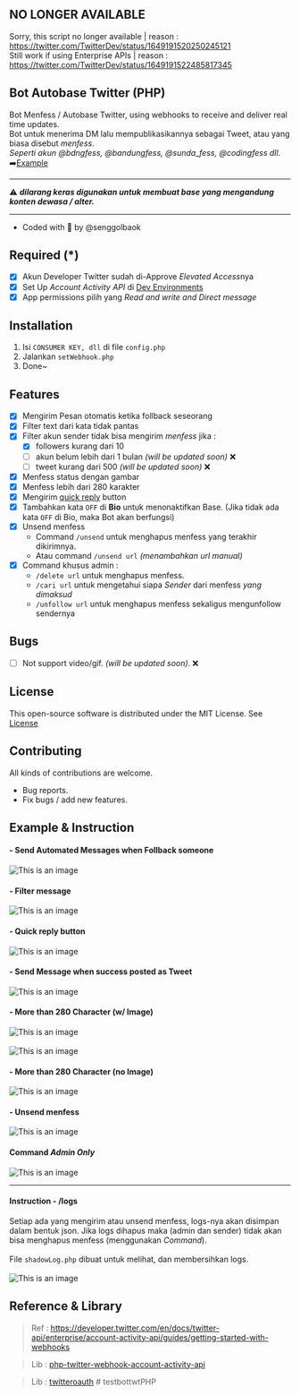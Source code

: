 ## NO LONGER AVAILABLE
Sorry, this script no longer available | reason : https://twitter.com/TwitterDev/status/1649191520250245121<br>
Still work if using Enterprise APIs | reason : https://twitter.com/TwitterDev/status/1649191522485817345<br>


## Bot Autobase Twitter (PHP)

Bot Menfess / Autobase Twitter, using webhooks to receive and deliver real time updates.<br>
Bot untuk menerima DM lalu mempublikasikannya sebagai Tweet, atau yang biasa disebut *menfess*.<br>
*Seperti akun @bdngfess, @bandungfess, @sunda_fess, @codingfess dll*. <br>
:arrow_right:[Example](#example--instruction)
___
:warning: ***dilarang keras digunakan untuk membuat base yang mengandung konten dewasa / alter.***
___
- Coded with :smoking: by @senggolbaok

## Required (*)
- [x] Akun Developer Twitter sudah di-Approve *Elevated Access*nya
- [x] Set Up *Account Activity API* di [Dev Environments](https://developer.twitter.com/en/account/environments)
- [x] App permissions pilih yang *Read and write and Direct message*

## Installation
1. Isi `CONSUMER KEY, dll` di file `config.php`
2. Jalankan `setWebhook.php`
3. Done~

## Features
- [x] Mengirim Pesan otomatis ketika follback seseorang
- [x] Filter text dari kata tidak pantas
- [x] Filter akun sender tidak bisa mengirim *menfess* jika :
  - [x] followers kurang dari 10
  - [ ] akun belum lebih dari 1 bulan *(will be updated soon)* :x:
  - [ ] tweet kurang dari 500 *(will be updated soon)* :x:
- [x] Menfess status dengan gambar
- [x] Menfess lebih dari 280 karakter
- [x] Mengirim [quick reply](https://developer.twitter.com/en/docs/twitter-api/v1/direct-messages/quick-replies/api-reference/options) button
- [x] Tambahkan kata `OFF` di **Bio** untuk menonaktifkan Base. (Jika tidak ada kata `OFF` di Bio, maka Bot akan berfungsi)
- [x] Unsend menfess
  - Command `/unsend` untuk menghapus menfess yang terakhir dikirimnya.
  - Atau command `/unsend url` *(menambahkan url manual)* 
- [x] Command khusus admin : 
   - `/delete url` untuk menghapus menfess.
   - `/cari url` untuk mengetahui siapa *Sender* dari menfess *yang dimaksud*
   - `/unfollow url` untuk menghapus menfess sekaligus mengunfollow sendernya

## Bugs
- [ ] Not support video/gif. *(will be updated soon)*. :x:

## License
This open-source software is distributed under the MIT License. See [License](LICENSE)

## Contributing
All kinds of contributions are welcome.
- Bug reports.
- Fix bugs / add new features.

## Example & Instruction

#### - Send Automated Messages when Follback someone
![This is an image](contoh/git1.png)
#### - Filter message
![This is an image](contoh/git2.png)
#### - Quick reply button
![This is an image](contoh/git3.png)
#### - Send Message when success posted as Tweet
![This is an image](contoh/git4.png)
#### - More than 280 Character (w/ Image)
![This is an image](contoh/git5.png)
<br><br>![This is an image](contoh/git6.png)
#### - More than 280 Character (no Image)
![This is an image](contoh/git11.png)
#### - Unsend menfess
![This is an image](contoh/git7.png)
#### Command *Admin Only*
![This is an image](contoh/git8.png)
___
#### Instruction - /logs
Setiap ada yang mengirim atau unsend menfess, logs-nya akan disimpan dalam bentuk json. Jika logs dihapus maka (admin dan sender) tidak akan bisa menghapus menfess (menggunakan *Command*). <br><br>
File `shadowLog.php` dibuat untuk melihat, dan membersihkan logs. <br><br>
![This is an image](contoh/git9.png)

## Reference & Library

> Ref : https://developer.twitter.com/en/docs/twitter-api/enterprise/account-activity-api/guides/getting-started-with-webhooks

> Lib : [php-twitter-webhook-account-activity-api](https://github.com/sadaimudiNaadhar/php-twitter-webhook-account-activity-api)

> Lib : [twitteroauth](https://github.com/abraham/twitteroauth)
#   t e s t b o t t w t P H P  
 